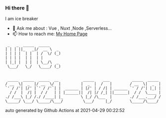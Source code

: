 ### Hi there 👋

I am ice breaker

- 💬 Ask me about : Vue , Nuxt ,Node ,Serverless...
- 📫 How to reach me: [My Home Page](https://icebreaker.top/)

```
 _   _  _____  _____     
| | | ||_   _|/  __ \  _ 
| | | |  | |  | /  \/ (_)
| | | |  | |  | |        
| |_| |  | |  | \__/\  _ 
 \___/   \_/   \____/ (_)
                         
                         
 _____  _____  _____  __           _____    ___          _____  _____ 
/ __  \|  _  |/ __  \/  |         |  _  |  /   |        / __  \|  _  |
`' / /'| |/' |`' / /'`| |  ______ | |/' | / /| | ______ `' / /'| |_| |
  / /  |  /| |  / /   | | |______||  /| |/ /_| ||______|  / /  \____ |
./ /___\ |_/ /./ /____| |_        \ |_/ /\___  |        ./ /___.___/ /
\_____/ \___/ \_____/\___/         \___/     |_/        \_____/\____/
```

auto generated by Github Actions at 2021-04-29 00:22:52
